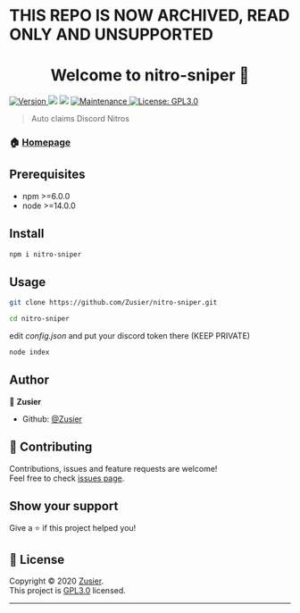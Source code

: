 # THIS REPO IS NOW ARCHIVED, READ ONLY AND UNSUPPORTED

<h1 align="center">Welcome to nitro-sniper 👋</h1>
<p>
  <a href="https://www.npmjs.com/package/nitro-sniper" target="_blank">
    <img alt="Version" src="https://img.shields.io/npm/v/nitro-sniper.svg">
  </a>
  <img src="https://img.shields.io/badge/npm-%3E%3D14.0.0-blue.svg" />
  <img src="https://img.shields.io/badge/node-%3E%3D6.0.0-blue.svg" />
  <a href="https://github.com/Zusier/nitro-sniper/graphs/commit-activity" target="_blank">
    <img alt="Maintenance" src="https://img.shields.io/badge/Maintained%3F-no-red.svg" />
  </a>
  <a href="https://github.com/Zusier/nitro-sniper/blob/master/LICENSE" target="_blank">
    <img alt="License: GPL3.0" src="https://img.shields.io/github/license/Zusier/nitro-sniper" />
  </a>
</p>

> Auto claims Discord Nitros

### 🏠 [Homepage](https://github.com/Zusier/nitro-sniper#welcome-to-nitro-sniper-)

## Prerequisites

- npm >=6.0.0
- node >=14.0.0

## Install

```sh
npm i nitro-sniper
```

## Usage

```sh
git clone https://github.com/Zusier/nitro-sniper.git
```
```sh
cd nitro-sniper
```
edit *config.json* and put your discord token there (KEEP PRIVATE)
```sh
node index
```

## Author

👤 **Zusier**

* Github: [@Zusier](https://github.com/Zusier)

## 🤝 Contributing

Contributions, issues and feature requests are welcome!<br />Feel free to check [issues page](https://github.com/Zusier/nitro-sniper/issues). 

## Show your support

Give a ⭐️ if this project helped you!

## 📝 License

Copyright © 2020 [Zusier](https://github.com/Zusier).<br />
This project is [GPL3.0](https://github.com/Zusier/nitro-sniper/blob/master/LICENSE) licensed.

***
